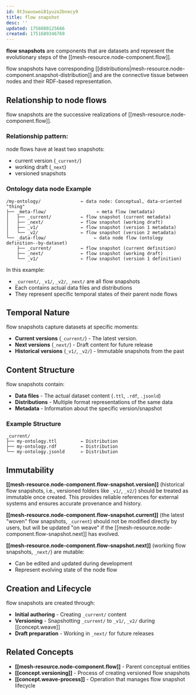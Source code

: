 ```yaml
---
id: 8t3swuswoi81yuzo2bnecy9
title: flow snapshot
desc: ''
updated: 1756080125666
created: 1751689346769
---
```


**flow snapshots** are components that are datasets and represent the evolutionary steps of the [[mesh-resource.node-component.flow]].  

flow snapshots have corresponding [[distributions|mesh-resource.node-component.snapshot-distribution]] and are the connective tissue between nodes and their RDF-based representation.

## Relationship to node flows

flow snapshots are the successive realizations of [[mesh-resource.node-component.flow]].

### Relationship pattern:

node flows have at least two snapshots:

- current version (`_current/`)
- working draft (`_next`)
- versioned snapshots

### Ontology data node Example

```file
/my-ontology/               ← data node: Conceptual, data-oriented "thing"
├── _meta-flow/                   ← meta flow (metadata)
│   ├── _current/           ← flow snapshot (current metadata)
│   ├── _next/              ← flow snapshot (working draft)
│   ├── _v1/                ← flow snapshot (version 1 metadata)
│   └── _v2/                ← flow snapshot (version 2 metadata)
└── _data-flow/                  ← data node flow (ontology definition--by-dataset)
    ├── _current/           ← flow snapshot (current definition)
    ├── _next/              ← flow snapshot (working draft)
    └── _v1/                ← flow snapshot (version 1 definition)
```

In this example:
- `_current/`, `_v1/`, `_v2/`, `_next/` are all flow snapshots
- Each contains actual data files and distributions
- They represent specific temporal states of their parent node flows

## Temporal Nature

flow snapshots capture datasets at specific moments:

- **Current versions** (`_current/`) - The latest version.
- **Next versions** (`_next/`) - Draft content for future release
- **Historical versions** (`_v1/`, `_v2/`) - Immutable snapshots from the past

## Content Structure

flow snapshots contain:
- **Data files** - The actual dataset content (`.ttl`, `.rdf`, `.jsonld`)
- **Distributions** - Multiple format representations of the same data
- **Metadata** - Information about the specific version/snapshot

### Example Structure
```file
_current/
├── my-ontology.ttl         ← Distribution
├── my-ontology.rdf         ← Distribution  
└── my-ontology.jsonld      ← Distribution
```

## Immutability

**[[mesh-resource.node-component.flow-snapshot.version]]** (historical flow snapshots, i.e., versioned folders like `_v1/`, `_v2/`) should be treated as immutable once created. This provides reliable references for external systems and ensures accurate provenance and history.

**[[mesh-resource.node-component.flow-snapshot.current]]** (the latest "woven" flow snapshots, `_current`) should not be modified directly by users, but will be updated "on weave" if the [[mesh-resource.node-component.flow-snapshot.next]] has evolved. 

**[[mesh-resource.node-component.flow-snapshot.next]]** (working flow snapshots, `_next/`) are mutable:
- Can be edited and updated during development
- Represent evolving state of the node flow

## Creation and Lifecycle

flow snapshots are created through:
- **Initial authoring** - Creating `_current/` content
- **Versioning** - Snapshotting `_current/` to `_v1/`, `_v2/` during [[concept.weave]]
- **Draft preparation** - Working in `_next/` for future releases

## Related Concepts

- **[[mesh-resource.node-component.flow]]** - Parent conceptual entities
- **[[concept.versioning]]** - Process of creating versioned flow snapshots
- **[[concept.weave-process]]** - Operation that manages flow snapshot lifecycle
